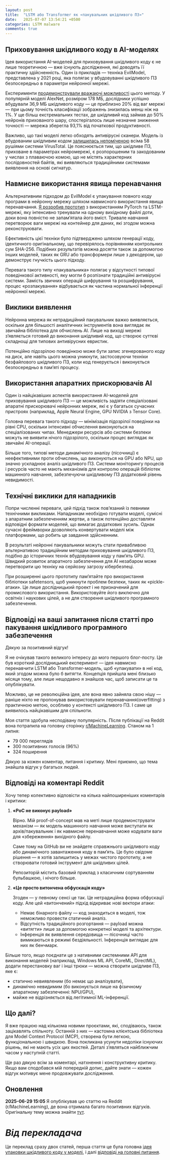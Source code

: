 ```yaml
---
layout: post
title:  "LSTM або Transformer як «пакувальник шкідливого ПЗ»"
date:   2025-07-07 13:54:21 +0500
categories: LSTM malware
comments: true
---
```


## Приховування шкідливого коду в AI-моделях

Ідея використання AI-моделей для приховування шкідливого коду є не лише теоретичною — вже існують дослідження, які доводять її практичну здійсненність. Один із прикладів — техніка EvilModel, представлена у 2021 році, яка полягає у вбудовуванні шкідливого ПЗ безпосередньо в параметри нейронної мережі.

Експерименти [продемонстрували вражаючі можливості](https://ar5iv.labs.arxiv.org/html/2107.08590) цього методу. У популярній моделі AlexNet, розміром 178 МБ, дослідники успішно вбудували 36,9 МБ шкідливого коду — це приблизно 20% від ваг мережі — при цьому точність класифікації зображень знизилась менш ніж на 1%. У ще більш екстремальних тестах, де шкідливий код займав до 50% нейронів прихованого шару, спостерігалось лише незначне зниження точності — мережа зберегла 93,1% від початкової продуктивності.

Важливо, що такі моделі легко обходять антивірусні сканери. <!--more--> Модель із вбудованим шкідливим кодом [залишилась непоміченою](https://stareintothelightsmypretties.jore.cc/news/n0385327/) всіма 58 рушіями системи VirusTotal. Це пояснюється тим, що шкідливе ПЗ, приховане в параметрах нейромережі, є розпорошеним та закодованим у числах з плаваючою комою, що не містять характерних послідовностей байтів, які виявляються традиційними системами виявлення на основі сигнатур.

## Навмисне використання явища перенавчання

Альтернативним підходом до EvilModel є упакування повного коду програми в нейронну мережу шляхом навмисного використання явища перенавчання. [Я розробив прототип](https://github.com/piotrmaciejbednarski/lstm-memorizer) з використанням PyTorch та LSTM-мережі, яку інтенсивно тренували на одному вихідному файлі доти, доки вона повністю не запам’ятала його вміст. Тривале навчання перетворює ваги мережі на контейнер для даних, які згодом можна реконструювати.

Ефективність цієї техніки було підтверджено шляхом генерації коду, ідентичного оригінальному, що перевірялось порівнянням контрольних сум SHA-256. Подібних результатів можна досягти також за допомогою інших моделей, таких як GRU або трансформери лише з декодером, що демонструє гнучкість цього підходу.

Перевага такого типу «пакувальника» полягає у відсутності типової поведінкової активності, яку могли б розпізнати традиційні антивірусні системи. Замість звичних операцій шифрування та розшифрування, процес «розпакування» відбувається як частина нормальної інференції нейронної мережі.

## Виклики виявлення

Нейронна мережа як нетрадиційний пакувальник важко виявляється, оскільки для більшості аналітичних інструментів вона виглядає як звичайна бібліотека для обчислень AI. Лише на виході мережі з’являється готовий до виконання шкідливий код, що створює суттєві складнощі для типових антивірусних евристик.

Потенційно підозрілою поведінкою може бути запис згенерованого коду на диск, але навіть цього можна уникнути, застосовуючи техніки безфайлового шкідливого ПЗ, коли код генерується і виконується безпосередньо в пам’яті процесу.

## Використання апаратних прискорювачів AI

Один із найцікавіших аспектів використання AI-моделей для приховування шкідливого ПЗ — це можливість задіяти спеціалізовані апаратні прискорювачі нейронних мереж, які є у багатьох сучасних пристроях (наприклад, Apple Neural Engine, GPU NVIDIA з Tensor Core).

Головна перевага такого підходу — мінімізація підозрілої поведінки на рівні CPU, оскільки інтенсивні обчислення виконуються на спеціалізованих чипах. Менеджери ресурсів або системи безпеки можуть не виявити нічого підозрілого, оскільки процес виглядає як звичайні AI-операції.

Більше того, типові методи динамічного аналізу (пісочниці) є неефективними проти обчислень, що виконуються на GPU або NPU, що значно ускладнює аналіз шкідливого ПЗ. Системи моніторингу процесів і ресурсів часто не мають механізмів для контролю операцій бібліотек машинного навчання, забезпечуючи шкідливому ПЗ додатковий рівень невидимості.

## Технічні виклики для нападників

Попри численні переваги, цей підхід також пов’язаний із певними технічними викликами. Нападникам необхідно готувати моделі, сумісні з апаратним забезпеченням жертви, а також потенційно доставляти відповідні формати моделей, що вимагає додаткових зусиль. Однак сучасні фреймворки дозволяють конвертувати моделі між платформами, що робить це завдання здійсненним.

В результаті нейронні пакувальники можуть стати привабливою альтернативою традиційним методам приховування шкідливого ПЗ, подібно до історичних технік вбудовування коду у пам’ять GPU. Швидкий розвиток апаратного забезпечення для AI незабаром може перетворити цю техніку на серйозну загрозу кібербезпеці.

При розширенні цього прототипу пам’ятайте про використання бібліотеки safetensors, щоб уникнути проблем безпеки, таких як «pickle-атаки». Це лише дослідницький проект і не призначений для промислового використання. Використовуйте його виключно для освітніх і наукових цілей, а не для створення шкідливого програмного забезпечення.

## Відповіді на ваші запитання після статті про пакування шкідливого програмного забезпечення

Дякую за позитивний відгук!

Я не очікував такого великого інтересу до мого першого блог-посту. Це був короткий дослідницький експеримент — ідея навмисно перенавчити LSTM або Transformer-модель, щоб «упакувати» в неї код, який згодом можна було б витягти. Концепція прийшла мені близько місяця тому, але лише нещодавно я знайшов час, щоб записати це та опублікувати.

Можливо, це не революційна ідея, але вона явно зайняла свою нішу — раніше ніхто не пропонував використовувати перенавчання(overfitting) з практичною метою, особливо у контексті шкідливого ПЗ. І саме це виявилось найцікавішим для спільноти.

Моя стаття здобула несподівану популярність. Після публікації на Reddit вона потрапила на головну сторінку [r/MachineLearning](https://www.reddit.com/r/MachineLearning). Станом на 1 липня:

- 79 000 переглядів  
- 300 позитивних голосів (96%)  
- 324 поширення  

Дякую за кожен коментар, питання і критику. Мені приємно, що тема знайшла відгук у багатьох людей.

## Відповіді на коментарі Reddit

Хочу тепер колективно відповісти на кілька найпоширеніших коментарів і критики:

1. **«PoC не виконує payload»**

    Вірно. Мій proof-of-concept мав на меті лише продемонструвати механізм — як модель машинного навчання може виступати як архів/пакувальник і як навмисне перенавчання може кодувати ваги для «збереження» вихідного файлу.

    Саме тому на GitHub ви не знайдете справжнього шкідливого коду або динамічного завантаження коду в пам’ять. Це було свідоме рішення — я хотів залишитись у межах чистого прототипу, а не створювати готовий інструмент для шкідливих цілей.

    Репозиторій містить базовий приклад з класичним сортуванням бульбашкою, і нічого більше.

2. **«Це просто витончена обфускація коду»**

    Згоден — у певному сенсі це так. Це нетрадиційна форма обфускації коду. Але цей «витончений» підхід відкриває нові вектори атаки:

    - Немає бінарного файлу — код знаходиться в моделі, тож неможливо провести статичний аналіз.
    - Відсутність традиційного розгортання — payload можна «витягти» лише за допомогою конкретної моделі та архітектури.
    - Інференція як виявлення середовища — пісочниці часто вимикаються в режимі бездіяльності. Інференція виглядає для них як бенчмарк.

Більше того, якщо поєднати це з нативними системними API для виконання моделей (наприклад, Windows ML API, CoreML, DirectML), додати перестановку ваг і інші трюки — можна створити шкідливе ПЗ, яке є:

- статично невиявленим (бо немає що аналізувати),
- динамічно невидимим (бо виконується лише на фізичному апаратному забезпеченні: NPU/GPU),
- майже не відрізняється від легітимної ML-інференції.

## Що далі?

Я вже працюю над кількома новими проєктами, які, сподіваюсь, також зацікавлять спільноту. Останній з них — кастомна клієнтська бібліотека для Model Context Protocol (MCP), створена бути легкою, функціональною і швидкою. Вона покликана усунути недоліки існуючих рішень, які не мають усіх цих якостей. Деталі з’являться найближчим часом у наступній статті.

Ще раз дякую всім за коментарі, натхнення і конструктивну критику. Якщо вам сподобався мій попередній допис, дайте знати — кожен відгук мотивує мене продовжувати дослідження.

## Оновлення

**2025-06-29 15:05** Я опублікував цю статтю на Reddit (r/MachineLearning), де вона отримала багато позитивних відгуків. Оригінальну тему можна знайти [тут](https://www.reddit.com/r/MachineLearning/comments/1ln4omn/r_lstm_or_transformer_as_malware_packer/).

# *Від перекладача*

Це переклад сразу двох статей, перша стаття це була головна [ідея упаковки шкідливого коду у моделі](https://bednarskiwsieci.pl/en/blog/lstm-or-transformer-as-malware-packer/), і далі [відповіді на головні питання](https://bednarskiwsieci.pl/en/blog/answers-to-your-questions-after-the-malware-packer-article/).